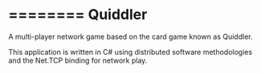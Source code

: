 ========
Quiddler
========

A multi-player network game based on the card game known as Quiddler. 

This application is written in C# using distributed software methodologies and the Net.TCP binding for network play.
